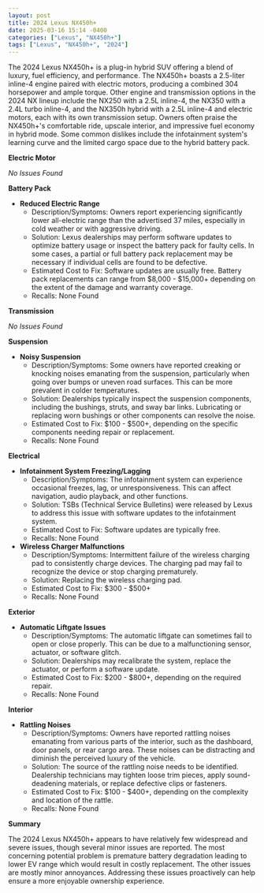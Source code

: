 ```yaml
---
layout: post
title: 2024 Lexus NX450h+
date: 2025-03-16 15:14 -0400
categories: ["Lexus", "NX450h+"]
tags: ["Lexus", "NX450h+", "2024"]
---
```

The 2024 Lexus NX450h+ is a plug-in hybrid SUV offering a blend of luxury, fuel efficiency, and performance. The NX450h+ boasts a 2.5-liter inline-4 engine paired with electric motors, producing a combined 304 horsepower and ample torque. Other engine and transmission options in the 2024 NX lineup include the NX250 with a 2.5L inline-4, the NX350 with a 2.4L turbo inline-4, and the NX350h hybrid with a 2.5L inline-4 and electric motors, each with its own transmission setup. Owners often praise the NX450h+'s comfortable ride, upscale interior, and impressive fuel economy in hybrid mode. Some common dislikes include the infotainment system's learning curve and the limited cargo space due to the hybrid battery pack.

**Electric Motor**

*No Issues Found*

**Battery Pack**

*   **Reduced Electric Range**
    *   Description/Symptoms: Owners report experiencing significantly lower all-electric range than the advertised 37 miles, especially in cold weather or with aggressive driving.
    *   Solution: Lexus dealerships may perform software updates to optimize battery usage or inspect the battery pack for faulty cells. In some cases, a partial or full battery pack replacement may be necessary if individual cells are found to be defective.
    *   Estimated Cost to Fix: Software updates are usually free. Battery pack replacements can range from $8,000 - $15,000+ depending on the extent of the damage and warranty coverage.
    *   Recalls: None Found

**Transmission**

*No Issues Found*

**Suspension**

*   **Noisy Suspension**
    *   Description/Symptoms: Some owners have reported creaking or knocking noises emanating from the suspension, particularly when going over bumps or uneven road surfaces. This can be more prevalent in colder temperatures.
    *   Solution: Dealerships typically inspect the suspension components, including the bushings, struts, and sway bar links. Lubricating or replacing worn bushings or other components can resolve the noise.
    *   Estimated Cost to Fix: $100 - $500+, depending on the specific components needing repair or replacement.
    *   Recalls: None Found

**Electrical**

*   **Infotainment System Freezing/Lagging**
    *   Description/Symptoms: The infotainment system can experience occasional freezes, lag, or unresponsiveness. This can affect navigation, audio playback, and other functions.
    *   Solution: TSBs (Technical Service Bulletins) were released by Lexus to address this issue with software updates to the infotainment system.
    *   Estimated Cost to Fix: Software updates are typically free.
    *   Recalls: None Found
*   **Wireless Charger Malfunctions**
    *   Description/Symptoms: Intermittent failure of the wireless charging pad to consistently charge devices. The charging pad may fail to recognize the device or stop charging prematurely.
    *   Solution: Replacing the wireless charging pad.
    *   Estimated Cost to Fix: $300 - $500+
    *   Recalls: None Found

**Exterior**

*   **Automatic Liftgate Issues**
    *   Description/Symptoms: The automatic liftgate can sometimes fail to open or close properly. This can be due to a malfunctioning sensor, actuator, or software glitch.
    *   Solution: Dealerships may recalibrate the system, replace the actuator, or perform a software update.
    *   Estimated Cost to Fix: $200 - $800+, depending on the required repair.
    *   Recalls: None Found

**Interior**

*   **Rattling Noises**
    *   Description/Symptoms: Owners have reported rattling noises emanating from various parts of the interior, such as the dashboard, door panels, or rear cargo area. These noises can be distracting and diminish the perceived luxury of the vehicle.
    *   Solution: The source of the rattling noise needs to be identified. Dealership technicians may tighten loose trim pieces, apply sound-deadening materials, or replace defective clips or fasteners.
    *   Estimated Cost to Fix: $100 - $400+, depending on the complexity and location of the rattle.
    *   Recalls: None Found

**Summary**

The 2024 Lexus NX450h+ appears to have relatively few widespread and severe issues, though several minor issues are reported. The most concerning potential problem is premature battery degradation leading to lower EV range which would result in costly replacement. The other issues are mostly minor annoyances. Addressing these issues proactively can help ensure a more enjoyable ownership experience.


